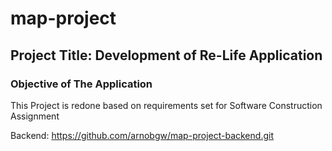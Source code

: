 # map-project

## Project Title: Development of Re-Life Application

### Objective of The Application

This Project is redone based on requirements set for Software Construction Assignment 


Backend: https://github.com/arnobgw/map-project-backend.git
